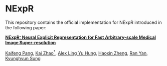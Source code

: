 # NExpR

This repository contains the official implementation for NExpR introduced in the following paper:

[**NExpR: Neural Explicit Representation for Fast Arbitrary-scale Medical Image Super-resolution**](https://www.sciencedirect.com/science/article/pii/S0010482524014392)

[Kaifeng Pang](https://kfpang.com), [Kai Zhao<sup>*</sup>](https://kaizhao.net/), [Alex Ling Yu Hung](https://web.cs.ucla.edu/~alexhung/), [Haoxin Zheng](https://labs.dgsom.ucla.edu/mrrl/sunglab/haoxin_zheng), [Ran Yan](https://mrrl.ucla.edu/hulab/ran_yan), [Kyunghyun Sung](http://kyungs.bol.ucla.edu/Site/Home.html)

